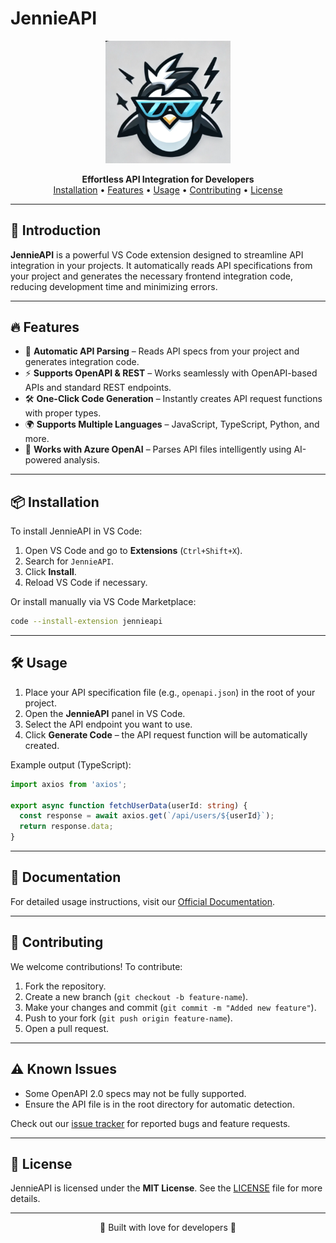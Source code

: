 # JennieAPI

<p align="center">
  <img src="icon/button1.png" width="200" alt="JennieAPI Logo">
</p>

<p align="center">
  <b>Effortless API Integration for Developers</b>
  <br>
  <a href="#installation">Installation</a> •
  <a href="#features">Features</a> •
  <a href="#usage">Usage</a> •
  <a href="#contributing">Contributing</a> •
  <a href="#license">License</a>
</p>

---

## 🚀 Introduction

**JennieAPI** is a powerful VS Code extension designed to streamline API integration in your projects. It automatically reads API specifications from your project and generates the necessary frontend integration code, reducing development time and minimizing errors.

---

## 🔥 Features

- 📌 **Automatic API Parsing** – Reads API specs from your project and generates integration code.
- ⚡ **Supports OpenAPI & REST** – Works seamlessly with OpenAPI-based APIs and standard REST endpoints.
- 🛠️ **One-Click Code Generation** – Instantly creates API request functions with proper types.
- 🌍 **Supports Multiple Languages** – JavaScript, TypeScript, Python, and more.
- 🚀 **Works with Azure OpenAI** – Parses API files intelligently using AI-powered analysis.

---

## 📦 Installation

To install JennieAPI in VS Code:

1. Open VS Code and go to **Extensions** (`Ctrl+Shift+X`).
2. Search for `JennieAPI`.
3. Click **Install**.
4. Reload VS Code if necessary.

Or install manually via VS Code Marketplace:

```sh
code --install-extension jennieapi
```

---

## 🛠 Usage

1. Place your API specification file (e.g., `openapi.json`) in the root of your project.
2. Open the **JennieAPI** panel in VS Code.
3. Select the API endpoint you want to use.
4. Click **Generate Code** – the API request function will be automatically created.

Example output (TypeScript):

```typescript
import axios from 'axios';

export async function fetchUserData(userId: string) {
  const response = await axios.get(`/api/users/${userId}`);
  return response.data;
}
```

---

## 📖 Documentation

For detailed usage instructions, visit our [Official Documentation](https://your-docs-link.com).

---

## 🤝 Contributing

We welcome contributions! To contribute:

1. Fork the repository.
2. Create a new branch (`git checkout -b feature-name`).
3. Make your changes and commit (`git commit -m "Added new feature"`).
4. Push to your fork (`git push origin feature-name`).
5. Open a pull request.

---

## ⚠️ Known Issues

- Some OpenAPI 2.0 specs may not be fully supported.
- Ensure the API file is in the root directory for automatic detection.

Check out our [issue tracker](https://github.com/xrueiii/JennieAPI/issues) for reported bugs and feature requests.

---

## 📝 License

JennieAPI is licensed under the **MIT License**. See the [LICENSE](LICENSE) file for more details.

---

<p align="center">💙 Built with love for developers 💙</p>
